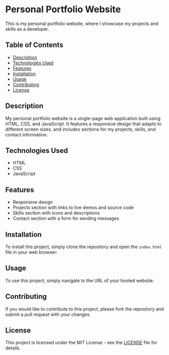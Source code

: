 # Personal Portfolio Website

This is my personal portfolio website, where I showcase my projects and skills as a developer.

## Table of Contents

- [Description](#description)
- [Technologies Used](#technologies-used)
- [Features](#features)
- [Installation](#installation)
- [Usage](#usage)
- [Contributing](#contributing)
- [License](#license)

## Description

My personal portfolio website is a single-page web application built using HTML, CSS, and JavaScript. It features a responsive design that adapts to different screen sizes, and includes sections for my projects, skills, and contact information.

## Technologies Used

- HTML
- CSS
- JavaScript

## Features

- Responsive design
- Projects section with links to live demos and source code
- Skills section with icons and descriptions
- Contact section with a form for sending messages

## Installation

To install this project, simply clone the repository and open the `index.html` file in your web browser:

## Usage

To use this project, simply navigate to the URL of your hosted website:

## Contributing

If you would like to contribute to this project, please fork the repository and submit a pull request with your changes.

## License

This project is licensed under the MIT License - see the [LICENSE](LICENSE) file for details.